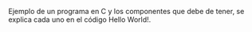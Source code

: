Ejemplo de un programa en C y los componentes que debe de tener, se explica cada uno en el código Hello World!. 
